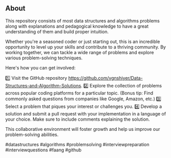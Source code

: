 ## About

This repository consists of most data structures and algorithms problems along with explanations and pedagogical knowledge to have a great understanding of them and build proper intuition.

Whether you're a seasoned coder or just starting out, this is an incredible opportunity to level up your skills and contribute to a thriving community. By working together, we can tackle a wide range of problems and explore various problem-solving techniques.

Here's how you can get involved:

1️⃣ Visit the GitHub repository https://github.com/vgnshiyer/Data-Structures-and-Algorithm-Solutions.
2️⃣ Explore the collection of problems across popular coding platforms for a particular topic. (Bonus tip: Find commonly asked questions from companies like Google, Amazon, etc.)
3️⃣ Select a problem that piques your interest or challenges you.
4️⃣ Develop a solution and submit a pull request with your implementation in a language of your choice. Make sure to include comments explaining the solution.

This collaborative environment will foster growth and help us improve our problem-solving abilities. 

#datastructures #algorithms #problemsolving #interviewpreparation #interviewquestions #faang #github 
